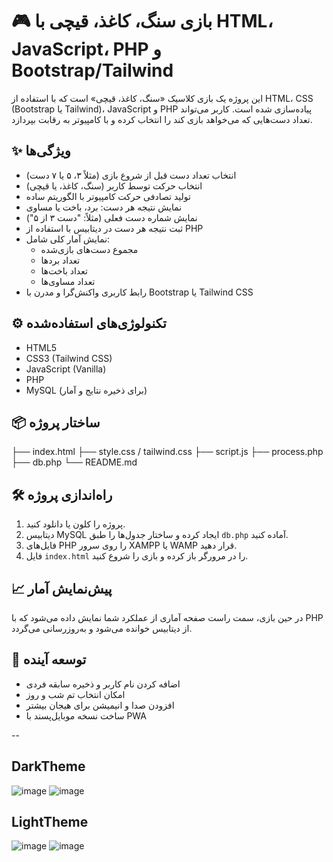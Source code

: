 # 🎮 بازی سنگ، کاغذ، قیچی با HTML، JavaScript، PHP و Bootstrap/Tailwind

این پروژه یک بازی کلاسیک «سنگ، کاغذ، قیچی» است که با استفاده از HTML، CSS (Bootstrap یا Tailwind)، JavaScript و PHP پیاده‌سازی شده است. کاربر می‌تواند تعداد دست‌هایی که می‌خواهد بازی کند را انتخاب کرده و با کامپیوتر به رقابت بپردازد.

## ✨ ویژگی‌ها

- انتخاب تعداد دست قبل از شروع بازی (مثلاً ۳، ۵ یا ۷ دست)
- انتخاب حرکت توسط کاربر (سنگ، کاغذ، یا قیچی)
- تولید تصادفی حرکت کامپیوتر با الگوریتم ساده
- نمایش نتیجه هر دست: برد، باخت یا مساوی
- نمایش شماره دست فعلی (مثلاً: "دست ۳ از ۵")
- ثبت نتیجه هر دست در دیتابیس با استفاده از PHP
- نمایش آمار کلی شامل:
  - مجموع دست‌های بازی‌شده
  - تعداد بردها
  - تعداد باخت‌ها
  - تعداد مساوی‌ها
- رابط کاربری واکنش‌گرا و مدرن با Bootstrap یا Tailwind CSS

## ⚙️ تکنولوژی‌های استفاده‌شده

- HTML5
- CSS3 (Tailwind CSS)
- JavaScript (Vanilla)
- PHP
- MySQL (برای ذخیره نتایج و آمار)

## 📦 ساختار پروژه
├── index.html
├── style.css / tailwind.css
├── script.js
├── process.php
├── db.php
└── README.md


## 🛠 راه‌اندازی پروژه

1. پروژه را کلون یا دانلود کنید.
2. دیتابیس MySQL ایجاد کرده و ساختار جدول‌ها را طبق `db.php` آماده کنید.
3. فایل‌های PHP را روی سرور XAMPP یا WAMP قرار دهید.
4. فایل `index.html` را در مرورگر باز کرده و بازی را شروع کنید.

## 📈 پیش‌نمایش آمار

در حین بازی، سمت راست صفحه آماری از عملکرد شما نمایش داده می‌شود که با PHP از دیتابیس خوانده می‌شود و به‌روزرسانی می‌گردد.

## 🤖 توسعه آینده

- اضافه کردن نام کاربر و ذخیره سابقه فردی
- امکان انتخاب تم شب و روز
- افزودن صدا و انیمیشن برای هیجان بیشتر
- ساخت نسخه موبایل‌پسند با PWA


--
## DarkTheme
![image](https://github.com/user-attachments/assets/83e8245e-247d-44f9-b7b8-77f9206d107a)
![image](https://github.com/user-attachments/assets/42fd90f6-9f8b-4342-b9cb-c14cdb2099c6)
## LightTheme
![image](https://github.com/user-attachments/assets/739f5a57-365a-4b0b-ab46-0d3893a941e9)
![image](https://github.com/user-attachments/assets/af593a56-34e4-4d40-af56-0d68ac38b16a)



